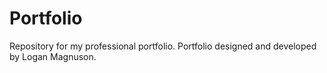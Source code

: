 # Portfolio

Repository for my professional portfolio. Portfolio designed and developed by Logan Magnuson.
